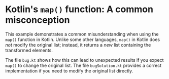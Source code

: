 # Kotlin's `map()` function: A common misconception

This example demonstrates a common misunderstanding when using the `map()` function in Kotlin. Unlike some other languages, `map()` in Kotlin does *not* modify the original list; instead, it returns a *new* list containing the transformed elements. 

The file `bug.kt` shows how this can lead to unexpected results if you expect `map()` to change the original list.
The file `bugSolution.kt` provides a correct implementation if you need to modify the original list directly.